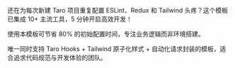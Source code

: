 还在为每次新建 Taro 项目重复配置 ESLint、Redux 和 Tailwind 头疼？这个模板已集成 10+ 主流工具，5 分钟开启高效开发！

使用本模板可节省 80% 的初始配置时间，专注业务逻辑而非环境搭建。

唯一同时支持 Taro Hooks + Tailwind 原子化样式 + 自动化请求封装的模板，适合追求代码规范与开发体验的团队。
